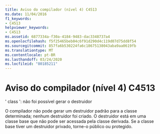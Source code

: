 ```yaml
---
title: Aviso do compilador (nível 4) C4513
ms.date: 11/04/2016
f1_keywords:
- C4513
helpviewer_keywords:
- C4513
ms.assetid: 6877334a-f30a-4184-9483-dac3348737a4
ms.openlocfilehash: f5f25465beb04c6f91d290d4c119d07d75dd8f54
ms.sourcegitcommit: 857fa6b530224fa6c18675138043aba9aa0619fb
ms.translationtype: MT
ms.contentlocale: pt-BR
ms.lasthandoff: 03/24/2020
ms.locfileid: "80185211"
---
```

# <a name="compiler-warning-level-4-c4513"></a>Aviso do compilador (nível 4) C4513

' class ': não foi possível gerar o destruidor

O compilador não pode gerar um destruidor padrão para a classe determinada; nenhum destruidor foi criado. O destruidor está em uma classe base que não pode ser acessada pela classe derivada. Se a classe base tiver um destruidor privado, torne-o público ou protegido.
